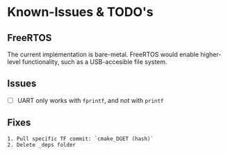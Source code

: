 # Known-Issues & TODO's

## FreeRTOS
The current implementation is bare-metal. FreeRTOS would enable higher-level functionality, such as a USB-accesible file system.

## Issues
- [ ] UART only works with `fprintf`, and not with `printf`

## Fixes
    1. Pull specific TF commit: `cmake_DGET (hash)` 
    2. Delete _deps folder